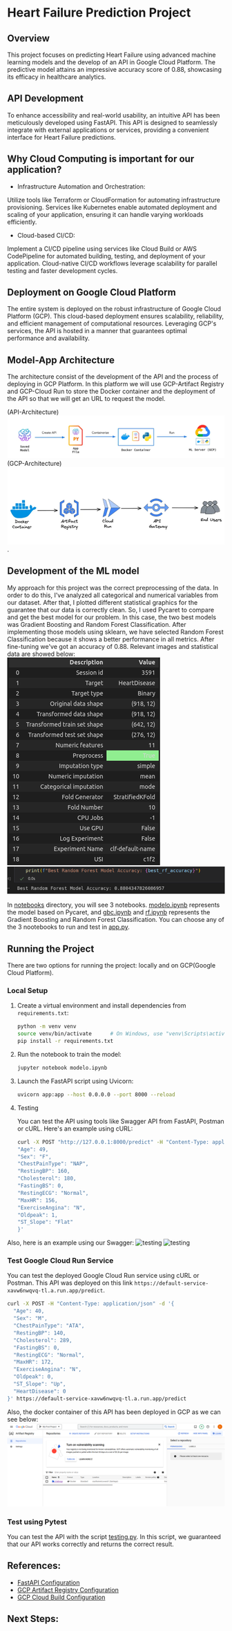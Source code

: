 # Heart Failure Prediction Project

## Overview

This project focuses on predicting Heart Failure using advanced machine learning models and the develop of an API in Google Cloud Platform. The predictive model attains an impressive accuracy score of 0.88, showcasing its efficacy in healthcare analytics.

## API Development

To enhance accessibility and real-world usability, an intuitive API has been meticulously developed using FastAPI. This API is designed to seamlessly integrate with external applications or services, providing a convenient interface for Heart Failure predictions.

## Why Cloud Computing is important for our application?

- Infrastructure Automation and Orchestration:

Utilize tools like Terraform or CloudFormation for automating infrastructure provisioning. Services like Kubernetes enable automated deployment and scaling of your application, ensuring it can handle varying workloads efficiently.

- Cloud-based CI/CD: 

Implement a CI/CD pipeline using services like Cloud Build or AWS CodePipeline for automated building, testing, and deployment of your application. Cloud-native CI/CD workflows leverage scalability for parallel testing and faster development cycles.

## Deployment on Google Cloud Platform

The entire system is deployed on the robust infrastructure of Google Cloud Platform (GCP). This cloud-based deployment ensures scalability, reliability, and efficient management of computational resources. Leveraging GCP's services, the API is hosted in a manner that guarantees optimal performance and availability.

## Model-App Architecture
The architecture consist of the development of the API and the process of deploying in GCP Platform. In this platform we will use GCP-Artifact Registry and GCP-Cloud Run to store the Docker container and the deployment of the API so that we will get an URL to request the model.

(API-Architecture)
![arch1](images/arch1.PNG)
(GCP-Architecture)
![arch2](images/arch2.PNG).



## Development of the ML model

My approach for this project was the correct preprocessing of the data. In order to do this, I've analyzed all categorical and numerical variables from our dataset. After that, I plotted different statistical graphics for the guarantee that our data is correctly clean. So, I used Pycaret to compare and get the best model for our problem. In this case, the two best models was Gradient Boosting and Random Forest Classification. After implementing those models using sklearn, we have selected Random Forest Classification because it shows a better performance in all metrics. After fine-tuning we've got an accuracy of 0.88.
Relevant images and statistical data are showed below:
![testing](images/info1.png)
![accuracy](images/rf1.png)

In [notebooks](notebooks) directory, you will see 3 notebooks. [modelo.ipynb](notebooks/modelo.ipynb) represents the model based on Pycaret, and [gbc.ipynb](notebooks/gbc.ipynb) and [rf.ipynb](notebooks/rf.ipynb) represents the Gradient Boosting and Random Forest Classification. You can choose any of the 3 nootebooks to run and test in [app.py](app.py).
## Running the Project

There are two options for running the project: locally and on GCP(Google Cloud Platform).

### Local Setup

1. Create a virtual environment and install dependencies from `requirements.txt`:

   ```bash
   python -m venv venv
   source venv/bin/activate      # On Windows, use "venv\Scripts\activate"
   pip install -r requirements.txt

2. Run the notebook to train the model:
   ```bash
   jupyter notebook modelo.ipynb

3. Launch the FastAPI script using Uvicorn:
   ```bash
   uvicorn app:app --host 0.0.0.0 --port 8000 --reload
4. Testing

   You can test the API using tools like Swagger API from FastAPI, Postman or cURL. Here's an example using cURL:

   ```bash
   curl -X POST "http://127.0.0.1:8000/predict" -H "Content-Type: application/json" -d '{
   "Age": 49,
   "Sex": "F",
   "ChestPainType": "NAP",
   "RestingBP": 160,
   "Cholesterol": 180,
   "FastingBS": 0,
   "RestingECG": "Normal",
   "MaxHR": 156,
   "ExerciseAngina": "N",
   "Oldpeak": 1,
   "ST_Slope": "Flat"
   }'
Also, here is an example using our Swagger:
![testing](images/testing.png)
![testing](images/testing1.png)

### Test Google Cloud Run Service

You can test the deployed Google Cloud Run service using cURL or Postman. This API was deployed on this link `https://default-service-xavw6nwqvq-tl.a.run.app/predict`.

```bash
curl -X POST -H "Content-Type: application/json" -d '{
  "Age": 40,
  "Sex": "M",
  "ChestPainType": "ATA",
  "RestingBP": 140,
  "Cholesterol": 289,
  "FastingBS": 0,
  "RestingECG": "Normal",
  "MaxHR": 172,
  "ExerciseAngina": "N",
  "Oldpeak": 0,
  "ST_Slope": "Up",
  "HeartDisease": 0
}' https://default-service-xavw6nwqvq-tl.a.run.app/predict
 ```
Also, the docker container of this API has been deployed in GCP as we can see below:
![proof](images/proof.png)
### Test using Pytest

You can test the API with the script [testing.py](testing.py). In this script, we guaranteed that our API works correctly and returns the correct result.

## References:

- [FastAPI Configuration](https://fastapi.tiangolo.com/deployment/manually/)
- [GCP Artifact Registry Configuration](https://medium.com/@jeremypanjaitan/how-to-use-gcp-artifact-registry-24e6e39858ab)
- [GCP Cloud Build Configuration](https://medium.com/@williamwarley/guide-for-gcp-cloud-build-c2ea264a7f97)

## Next Steps:

